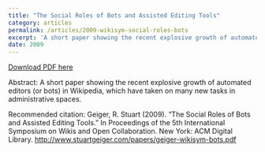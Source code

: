 ```yaml
---
title: "The Social Roles of Bots and Assisted Editing Tools"
category: articles
permalink: /articles/2009-wikisym-social-roles-bots
excerpt: 'A short paper showing the recent explosive growth of automated editors (or bots) in Wikipedia, which have taken on many new tasks in administrative spaces.'
date: 2009
---
```


<a href='http://www.stuartgeiger.com/papers/geiger-wikisym-bots.pdf'>Download PDF here</a>

Abstract: A short paper showing the recent explosive growth of automated editors (or bots) in Wikipedia, which have taken on many new tasks in administrative spaces.

 Recommended citation: Geiger, R. Stuart (2009). “The Social Roles of Bots and Assisted Editing Tools.”  In Proceedings of the 5th International Symposium on Wikis and Open Collaboration. New York: ACM Digital Library. http://www.stuartgeiger.com/papers/geiger-wikisym-bots.pdf
